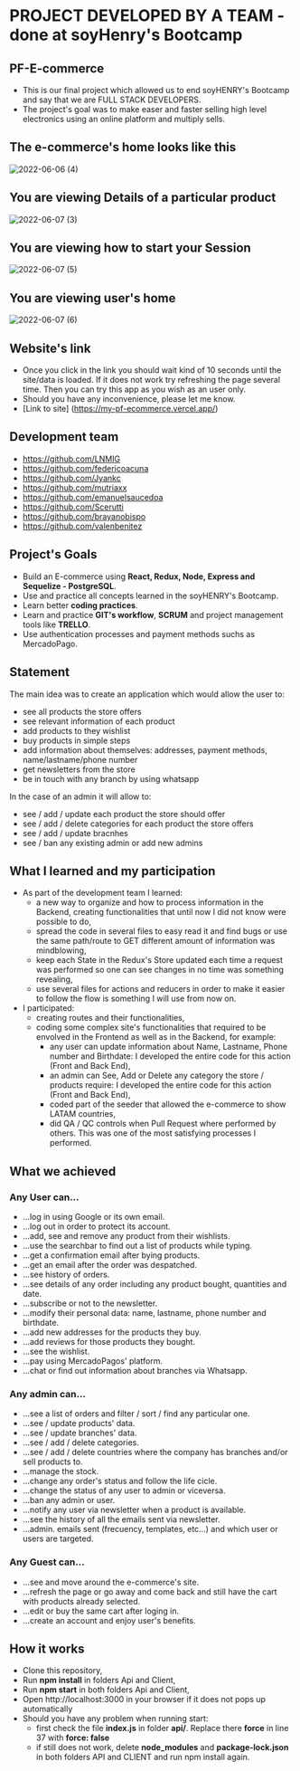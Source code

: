# PROJECT DEVELOPED  BY A TEAM - done at soyHenry's Bootcamp

## PF-E-commerce
- This is our final project which allowed us to end soyHENRY's Bootcamp and say that we are FULL STACK DEVELOPERS.
- The project's goal was to make easer and faster selling high level electronics using an online platform and multiply sells.

## The e-commerce's home looks like this
![2022-06-06 (4)](https://user-images.githubusercontent.com/96741070/172272812-6003d223-8029-4137-837c-a1fba0520e35.png)

## You are viewing Details of a particular product
![2022-06-07 (3)](https://user-images.githubusercontent.com/96741070/172387720-ad075a9d-c9b1-4a48-87f0-1055b62d6450.png)

## You are viewing how to start your Session
![2022-06-07 (5)](https://user-images.githubusercontent.com/96741070/172388080-bc164cbf-9efe-4d5b-8925-f7843d2a9699.png)

## You are viewing user's home
![2022-06-07 (6)](https://user-images.githubusercontent.com/96741070/172388845-08e981f4-b726-4a80-b58c-e5fa4bc3d628.png)

## Website's link
* Once you click in the link you should wait kind of 10 seconds until the site/data is loaded. If it does not work try refreshing the page several time. Then you can try this app as you wish as an user only.
* Should you have any inconvenience, please let me know.
* [Link to site] (https://my-pf-ecommerce.vercel.app/)

## Development team
- https://github.com/LNMIG
- https://github.com/federicoacuna
- https://github.com/Jyankc
- https://github.com/mutriaxx
- https://github.com/emanuelsaucedoa
- https://github.com/Scerutti
- https://github.com/brayanobispo
- https://github.com/valenbenitez

## Project's Goals
- Build an E-commerce using **React, Redux, Node, Express and Sequelize - PostgreSQL**.
- Use and practice all concepts learned in the soyHENRY's Bootcamp.
- Learn better **coding practices**.
- Learn and practice **GIT's workflow**, **SCRUM** and project management tools like **TRELLO**.
- Use authentication processes and payment methods suchs as MercadoPago.

## Statement
The main idea was to create an application which would allow the user to:
- see all products the store offers
- see relevant information of each product
- add products to they wishlist
- buy products in simple steps
- add information about themselves: addresses, payment methods, name/lastname/phone number
- get newsletters from the store
- be in touch with any branch by using whatsapp

In the case of an admin it will allow to:
- see / add / update each product the store should offer
- see / add / delete categories for each product the store offers
- see / add / update bracnhes
- see / ban any existing admin or add new admins

## What I learned and my participation
- As part of the development team I learned:
  - a new way to organize and how to process information in the Backend, creating functionalities that until now I did not know were possible to do,
  - spread the code in several files to easy read it and find bugs or use the same path/route to GET different amount of information was mindblowing,
  - keep each State in the Redux's Store updated each time a request was performed so one can see changes in no time was something revealing,
  - use several files for actions and reducers in order to make it easier to follow the flow is something I will use from now on.
- I participated:
  - creating routes and their functionalities,
  - coding some complex site's functionalities that required to be envolved in the Frontend as well as in the Backend, for example:
    - any user can update information about Name, Lastname, Phone number and Birthdate: I developed the entire code for this action (Front and Back End),
    - an admin can See, Add or Delete any category the store / products require: I developed the entire code for this action (Front and Back End),
    - coded part of the seeder that allowed the e-commerce to show LATAM countries,
    - did QA / QC controls when Pull Request where performed by others. This was one of the most satisfying processes I performed. 

## What we achieved
### Any User can...
*	...log in using Google or its own email.
* ...log out in order to protect its account.
*	...add, see and remove any product from their wishlists.
*	...use the searchbar to find out a list of products while typing.
* ...get a confirmation email after bying products.
* ...get an email after the order was despatched.
*	...see history of orders.
*	...see details of any order including any product bought, quantities and date.
*	...subscribe or not to the newsletter.
*	...modify their personal data: name, lastname, phone number and birthdate.
*	...add new addresses for the products they buy.
*	...add reviews for those products they bought.
*	...see the wishlist.
*	...pay using MercadoPagos' platform.
*	...chat or find out information about branches via Whatsapp.

### Any admin can...
* ...see a list of orders and filter / sort / find any particular one.
* ...see / update products' data.
* ...see / update branches' data.
* ...see / add / delete categories.
* ...see / add / delete countries where the company has branches and/or sell products to.
*	...manage the stock.
*	...change any order's status and follow the life cicle.
*	...change the status of any user to admin or viceversa.
*	...ban any admin or user.
*	...notify any user via newsletter when a product is available.
* ...see the history of all the emails sent via newsletter.
*	...admin. emails sent (frecuency, templates, etc...) and which user or users are targeted.

### Any Guest can...
*	...see and move around the e-commerce's site.
*	...refresh the page or go away and come back and still have the cart with products already selected.
*	...edit or buy the same cart after loging in.
*	...create an account and enjoy user's benefits.

## How it works
* Clone this repository,
* Run **npm install** in folders Api and Client,
* Run **npm start** in both folders Api and Client,
* Open http://localhost:3000 in your browser if it does not pops up automatically
* Should you have any problem when running start:
  - first check the file **index.js** in folder **api/**. Replace there **force** in line 37 with **force: false**
  - if still does not work, delete **node_modules** and **package-lock.json** in both folders API and CLIENT and run npm install again.
